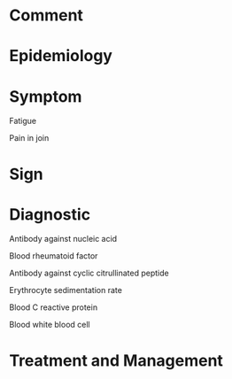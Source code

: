 # Comment

# Epidemiology

# Symptom

Fatigue

Pain in join

# Sign

# Diagnostic

Antibody against nucleic acid

Blood rheumatoid factor

Antibody against cyclic citrullinated peptide

Erythrocyte sedimentation rate

Blood C reactive protein

Blood white blood cell

# Treatment and Management
